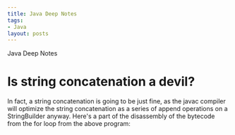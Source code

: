 ```yaml
---
title: Java Deep Notes
tags:
- Java
layout: posts
---
```

Java Deep Notes

# Is string concatenation a devil?

In fact, a string concatenation is going to be just fine, as the javac compiler will optimize the string concatenation as a series of append operations on a StringBuilder anyway. Here's a part of the disassembly of the bytecode from the for loop from the above program:


